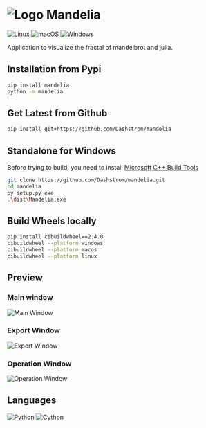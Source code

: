 # ![Logo](https://raw.githubusercontent.com/Dashstrom/mandelia/main/docs/images/logo.png) Mandelia

[![Linux](https://svgshare.com/i/Zhy.svg)](https://svgshare.com/i/Zhy.svg)
[![macOS](https://svgshare.com/i/ZjP.svg)](https://svgshare.com/i/ZjP.svg)
[![Windows](https://svgshare.com/i/ZhY.svg)](https://svgshare.com/i/ZhY.svg)

Application to visualize the fractal of mandelbrot and julia.

## Installation from Pypi

```sh
pip install mandelia
python -m mandelia
```

## Get Latest from Github

```sh
pip install git+https://github.com/Dashstrom/mandelia
```

## Standalone for Windows

Before trying to build, you need to install [Microsoft C++ Build Tools](https://visualstudio.microsoft.com/visual-cpp-build-tools/)

```sh
git clone https://github.com/Dashstrom/mandelia.git
cd mandelia
py setup.py exe
.\dist\Mandelia.exe
```

## Build Wheels locally

```sh
pip install cibuildwheel==2.4.0
cibuildwheel --platform windows
cibuildwheel --platform macos
cibuildwheel --platform linux
```

## Preview

### Main window

![Main Window](https://raw.githubusercontent.com/Dashstrom/mandelia/main/docs/images/main.png)

### Export Window

![Export Window](https://raw.githubusercontent.com/Dashstrom/mandelia/main/docs/images/export.png)

### Operation Window

![Operation Window](https://raw.githubusercontent.com/Dashstrom/mandelia/main/docs/images/operation.png)

## Languages

![Python](https://img.shields.io/badge/Python-14354C?style=for-the-badge&logo=python&logoColor=white)
![Cython](https://img.shields.io/badge/cython-f6c93d?style=for-the-badge&logo=python&logoColor=black)
